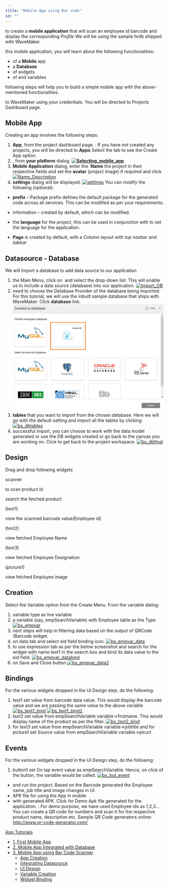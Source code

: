 ```yaml
---
title: "Mobile App using Bar code"
id: ""
---
```


to create a **mobile application** that will scan an employee id barcode and display the corresponding _Profile_ We will be using the sample hrdb shipped with WaveMaker.

this mobile application, you will learn about the following functionalities:

- of a **Mobile** app
- a **Database**
- of widgets
- of and variables

following steps will help you to build a simple mobile app with the above-mentioned functionalities.

to WaveMaker using your credentials. You will be directed to Projects Dashboard page.

## Mobile App

Creating an app involves the following steps:

1. **App**, from the project dashboard page. : If you have not created any projects, you will be directed to **Apps** Select the tab to see the Create App option.
2. , from **your platform** dialog. **[![Selecting_mobile_app](../assets/Selecting_mobile_app.png)](../assets/Selecting_mobile_app.png)** 
3. **Mobile Application** dialog, enter the  **Name** the project in their respective fields and set the **avatar** (project image) if required and click [![Name_Description](../assets/Name_Description.png)](../assets/Name_Description.png)
4. **settings** dialog will be displayed. [![settings](../assets/settings.png)](../assets/settings.png) You can modify the following (optional):

- **prefix** – Package prefix defines the default package for the generated code across all services. This can be modified as per your requirements.
- information – created by default, which can be modified.
- the **language** for the project, this can be used in conjunction with [](/learn/howtos-select-locale)to set the language for the application.

- **Page** is created by default, with a _Column layout with top navbar and tabbar_

## Datasource - Database

We will Import a database to add data source to our application

1. the Main Menu, click on  and select  the drop-down list. This will enable us to include a data source (database) into our application. [![Import_DB](../assets/Import_DB.png)](../assets/Import_DB.png)
2. need to choose the Database Provider of the database being imported. For this tutorial, we will use the inbuilt sample database that ships with WaveMaker. Click **database** link. [![bs_dbimport](../assets/bs_dbimport.png)](../assets/bs_dbimport.png)
3. **tables** that you want to import from the chosen database. Here we will go with the default setting and import all the tables by clicking [![bs_dbtables](../assets/bs_dbtables.png)](../assets/bs_dbtables.png)
4. successful import, you can choose to work with the data model generated or use the DB widgets created or go back to the canvas you are working on. Click to get back to the project workspace. [![bs_dbfinal](../assets/bs_dbfinal.png)](../assets/bs_dbfinal.png)

## Design

Drag and drop following widgets

scanner

to scan product id

search the fetched product

(text1)

view the scanned barcode value(Employee id)

(text2)

view fetched Employee Name

(text3)

view fetched Employee Designation

(picture1)

view fetched Employee image

## Creation

Select the Variable option from the Create Menu. From the variable dialog:

1. variable type as live variable
2. a variable (say, empSearchVariable) with Employee table as the Type [![bs_empvar](../assets/bs_empvar.png)](../assets/bs_empvar.png)
3. next steps will help in filtering data based on the output of QRCode /Barcode widget.
4. on data tab and select eid field binding icon. [![bs_empvar_data](../assets/bs_empvar_data.png)](../assets/bs_empvar_data.png)
5. to use expression tab as per the below screenshot and search for the widget with name text1 in the search box and bind its data value to the eid field. [![bs_empvar_databind](../assets/bs_empvar_databind-1024x531.png)](../assets/bs_empvar_databind.png)
6. on Save and Close button [![bs_empvar_data2](../assets/bs_empvar_data2.png)](../assets/bs_empvar_data2.png)

## Bindings

For the various widgets dropped in the UI Design step, do the following:

1. text1 set value from barcode data value. This would display the barcode value and we are passing the same value to the above variable [![bs_text1_bind](../assets/bs_text1_bind-1024x325.png)](../assets/bs_text1_bind.png) [![bs_text1_bind2](../assets/bs_text1_bind2.png)](../assets/bs_text1_bind2.png)
2. text2 set value from empSearchVariable variable->firstname. This would display name of the product as per the filter. [![bs_text2_bind](../assets/bs_text2_bind.png)](../assets/bs_text2_bind.png)
3. for text3 set value from empSearchVariable variable->jobtitle and for picture1 set Source value from empSearchVariable variable->picurl

## Events

For the various widgets dropped in the UI Design step, do the following:

1. button1 set On tap event value as empSearchVariable. Hence, on click of the button, the variable would be called. [![bs_but_event](../assets/bs_but_event-1024x371.png)](../assets/bs_but_event.png)

- and run the project. Based on the Barcode generated the Employee name, job title and image changes in UI.
- APK file for using the App in mobile
- with generated APK. Click [](https://drive.google.com/file/d/0Bwk0Hs1G2nOgRDZ2c1ZueFRPX0U/view?usp=sharing)for Demo Apk file generated for the application. : For demo purpose, we have used Employee ids as 1,2,3... You can create a QR code for numbers and scan it for the respective product name, description etc. Sample QR Code generators online: http://www.qr-code-generator.com/

[App Tutorials](/learn/tutorials/#tab-mob-tutorials)

- [1\. First Mobile App](/learn/hybrid-mobile/first-mobile-app/)
- [2\. Mobile App Integrated with Database](/learn/hybrid-mobile/mobile-app-integrated-database/)
- [3\. Mobile App using Bar Code Scanner](/learn/hybrid-mobile/mobile-app-using-bar-code/)
    - [App Creation](#creation)
    - [Integrating Datasource](#datasource)
    - [UI Design](#ui-design)
    - [Variable Creation](#variables)
    - [Widget Binding](#binding)
